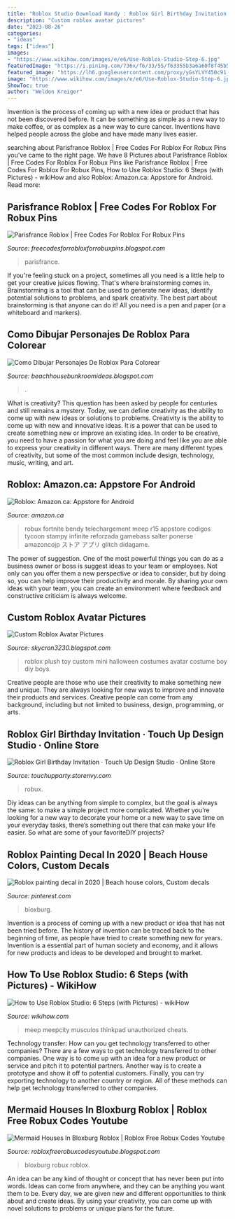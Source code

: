 ```yaml
---
title: "Roblox Studio Download Handy : Roblox Girl Birthday Invitation · Touch Up Design Studio · Online Store"
description: "Custom roblox avatar pictures"
date: "2023-08-26"
categories:
- "ideas"
tags: ["ideas"]
images:
- "https://www.wikihow.com/images/e/e6/Use-Roblox-Studio-Step-6.jpg"
featuredImage: "https://i.pinimg.com/736x/f6/33/55/f63355b3a6a60f8f45b5bd51f5e8fab4.jpg"
featured_image: "https://lh6.googleusercontent.com/proxy/yGsYLVY450c91_J5rrxh_ptHudfFx0kF96Z38of3t4A-Hg_QSf8EBsEYIa8HMC5AtQL572aCl-RJWKFjYL90OluzsZpaEQL0=w1200-h630-pd"
image: "https://www.wikihow.com/images/e/e6/Use-Roblox-Studio-Step-6.jpg"
ShowToc: true
author: "Weldon Kreiger"
---
```



Invention is the process of coming up with a new idea or product that has not been discovered before. It can be something as simple as a new way to make coffee, or as complex as a new way to cure cancer. Inventions have helped people across the globe and have made many lives easier.

	

		
searching about Parisfrance Roblox | Free Codes For Roblox For Robux Pins you've came to the right page. We have 8 Pictures about Parisfrance Roblox | Free Codes For Roblox For Robux Pins like Parisfrance Roblox | Free Codes For Roblox For Robux Pins, How to Use Roblox Studio: 6 Steps (with Pictures) - wikiHow and also Roblox: Amazon.ca: Appstore for Android. Read more:
		
    
## Parisfrance Roblox | Free Codes For Roblox For Robux Pins

<img loading=lazy src="https://i.ytimg.com/vi/tzs3Rs3cGL0/maxresdefault.jpg" onerror="this.onerror=null;this.src='https://tse2.mm.bing.net/th?id=OIP.2NRoNatk8yDOFDu8CrKBnQHaEK&amp;pid=15.1';" alt="Parisfrance Roblox | Free Codes For Roblox For Robux Pins">

_Source: freecodesforrobloxforrobuxpins.blogspot.com_

>parisfrance. 

	

If you're feeling stuck on a project, sometimes all you need is a little help to get your creative juices flowing. That's where brainstorming comes in. Brainstorming is a tool that can be used to generate new ideas, identify potential solutions to problems, and spark creativity. The best part about brainstorming is that anyone can do it! All you need is a pen and paper (or a whiteboard and markers).

    
## Como Dibujar Personajes De Roblox Para Colorear

<img loading=lazy src="https://lh6.googleusercontent.com/proxy/yGsYLVY450c91_J5rrxh_ptHudfFx0kF96Z38of3t4A-Hg_QSf8EBsEYIa8HMC5AtQL572aCl-RJWKFjYL90OluzsZpaEQL0=w1200-h630-pd" onerror="this.onerror=null;this.src='https://tse2.mm.bing.net/th?id=OIP.PlAxG_WxSYLRuYBaxiTprAHaD4&amp;pid=15.1';" alt="Como Dibujar Personajes De Roblox Para Colorear">

_Source: beachhousebunkroomideas.blogspot.com_

>. 

	

What is creativity? This question has been asked by people for centuries and still remains a mystery. Today, we can define creativity as the ability to come up with new ideas or solutions to problems.
Creativity is the ability to come up with new and innovative ideas. It is a power that can be used to create something new or improve an existing idea. In order to be creative, you need to have a passion for what you are doing and feel like you are able to express your creativity in different ways. There are many different types of creativity, but some of the most common include design, technology, music, writing, and art.

    
## Roblox: Amazon.ca: Appstore For Android

<img loading=lazy src="https://images-na.ssl-images-amazon.com/images/I/A1E7KmCatFL.png" onerror="this.onerror=null;this.src='https://tse2.mm.bing.net/th?id=OIP.m6p5tEWHyH0UyIDwcIgs8wHaL2&amp;pid=15.1';" alt="Roblox: Amazon.ca: Appstore for Android">

_Source: amazon.ca_

>robux fortnite bendy telechargement meep r15 appstore codigos tycoon stampy infinite reforzada gamebass salter ponerse amazoncojp ストア アプリ glitch didagame. 

	

The power of suggestion.
One of the most powerful things you can do as a business owner or boss is suggest ideas to your team or employees. Not only can you offer them a new perspective or idea to consider, but by doing so, you can help improve their productivity and morale. By sharing your own ideas with your team, you can create an environment where feedback and constructive criticism is always welcome.

    
## Custom Roblox Avatar Pictures

<img loading=lazy src="https://i.pinimg.com/736x/a0/3c/ba/a03cbac9b317031b4d16ab8583afef97.jpg" onerror="this.onerror=null;this.src='https://tse4.mm.bing.net/th?id=OIP.ItVDlcc8RG22Ep6Cuqh22AHaJ4&amp;pid=15.1';" alt="Custom Roblox Avatar Pictures">

_Source: skycron3230.blogspot.com_

>roblox plush toy custom mini halloween costumes avatar costume boy diy boys. 

	

Creative people are those who use their creativity to make something new and unique. They are always looking for new ways to improve and innovate their products and services. Creative people can come from any background, including but not limited to business, design, programming, or arts.

    
## Roblox Girl Birthday Invitation · Touch Up Design Studio · Online Store

<img loading=lazy src="http://d111vui60acwyt.cloudfront.net/product_photos/77498326/file_36cb2c28cd_large.jpg" onerror="this.onerror=null;this.src='https://tse1.mm.bing.net/th?id=OIP.nlynUKsboxy206Ed4oArnAHaHa&amp;pid=15.1';" alt="Roblox Girl Birthday Invitation · Touch Up Design Studio · Online Store">

_Source: touchupparty.storenvy.com_

>robux. 

	

Diy ideas can be anything from simple to complex, but the goal is always the same: to make a simple project more complicated. Whether you’re looking for a new way to decorate your home or a new way to save time on your everyday tasks, there’s something out there that can make your life easier. So what are some of your favoriteDIY projects?

    
## Roblox Painting Decal In 2020 | Beach House Colors, Custom Decals

<img loading=lazy src="https://i.pinimg.com/736x/f6/33/55/f63355b3a6a60f8f45b5bd51f5e8fab4.jpg" onerror="this.onerror=null;this.src='https://tse3.mm.bing.net/th?id=OIP.N2cz2j_ceMAyqHHRLJOMgAHaHE&amp;pid=15.1';" alt="Roblox painting decal in 2020 | Beach house colors, Custom decals">

_Source: pinterest.com_

>bloxburg. 

	

Invention is a process of coming up with a new product or idea that has not been tried before. The history of invention can be traced back to the beginning of time, as people have tried to create something new for years. Invention is a essential part of human society and economy, and it allows for new products and ideas to be developed and brought to market.

    
## How To Use Roblox Studio: 6 Steps (with Pictures) - WikiHow

<img loading=lazy src="https://www.wikihow.com/images/e/e6/Use-Roblox-Studio-Step-6.jpg" onerror="this.onerror=null;this.src='https://tse2.mm.bing.net/th?id=OIP.BRYNqNiQcTJL3uLSPqxHgAHaFj&amp;pid=15.1';" alt="How to Use Roblox Studio: 6 Steps (with Pictures) - wikiHow">

_Source: wikihow.com_

>meep meepcity musculos thinkpad unauthorized cheats. 

	

Technology transfer: How can you get technology transferred to other companies?
There are a few ways to get technology transferred to other companies. One way is to come up with an idea for a new product or service and pitch it to potential partners. Another way is to create a prototype and show it off to potential customers. Finally, you can try exporting technology to another country or region. All of these methods can help get technology transferred to other companies.

    
## Mermaid Houses In Bloxburg Roblox | Roblox Free Robux Codes Youtube

<img loading=lazy src="https://lh6.googleusercontent.com/proxy/Whwji23j3GdyKKV0syz0K0we94_V7gHd-CHhKRLLQmd-3ySfeoXgmmGTwgnWHCpFx4NNL7-OhL_eGolkzG80oYmUbxXgBipl=w1200-h630-pd" onerror="this.onerror=null;this.src='https://tse1.mm.bing.net/th?id=OIP.ubkkDjQt3jOgworKHFcc6QHaD4&amp;pid=15.1';" alt="Mermaid Houses In Bloxburg Roblox | Roblox Free Robux Codes Youtube">

_Source: robloxfreerobuxcodesyoutube.blogspot.com_

>bloxburg robux roblox. 

	

An idea can be any kind of thought or concept that has never been put into words. Ideas can come from anywhere, and they can be anything you want them to be. Every day, we are given new and different opportunities to think about and create ideas. By using your creativity, you can come up with novel solutions to problems or unique plans for the future.

